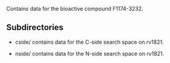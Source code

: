 Contains data for the bioactive compound F1174-3232.

## Subdirectories

- cside/ contains data for the C-side search space on rv1821.

- nside/ contains data for the N-side search space on rv1821.

